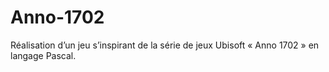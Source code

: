 # Anno-1702
 Réalisation d’un jeu s’inspirant de la série de jeux Ubisoft « Anno 1702 » en langage Pascal.
